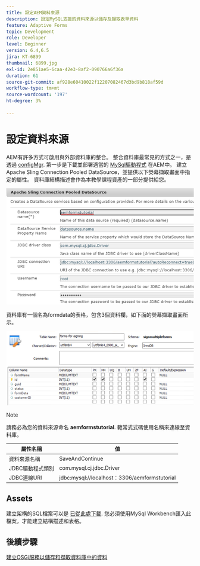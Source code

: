 ```yaml
---
title: 設定AEM資料來源
description: 設定MySQL支援的資料來源以儲存及擷取表單資料
feature: Adaptive Forms
topic: Development
role: Developer
level: Beginner
version: 6.4,6.5
jira: KT-6899
thumbnail: 6899.jpg
exl-id: 2e851ae5-6caa-42e3-8af2-090766a6f36a
duration: 61
source-git-commit: af928e60410022f12207082467d3bd9b818af59d
workflow-type: tm+mt
source-wordcount: '197'
ht-degree: 3%

---
```


# 設定資料來源

AEM有許多方式可啟用與外部資料庫的整合。 整合資料庫最常見的方式之一，是透過 [configMgr](http://localhost:4502/system/console/configMgr).
第一步是下載並部署適當的 [MySql驅動程式](https://mvnrepository.com/artifact/mysql/mysql-connector-java) 在AEM中。
建立Apache Sling Connection Pooled DataSource，並提供以下熒幕擷取畫面中指定的屬性。 資料庫結構描述會作為本教學課程資產的一部分提供給您。

![data-source](assets/data-source.PNG)

資料庫有一個名為formdata的表格，包含3個資料欄，如下面的熒幕擷取畫面所示。

![資料庫](assets/data-base.PNG)


>[!NOTE]
>請務必為您的資料來源命名 **aemformstutorial**. 範常式式碼使用名稱來連線至資料庫。

| 屬性名稱 | 值 |
| ------------------------|--------------------------------------- |
| 資料來源名稱 | SaveAndContinue |
| JDBC驅動程式類別 | com.mysql.cj.jdbc.Driver |
| JDBC連線URI | jdbc:mysql://localhost：3306/aemformstutorial |

## Assets

建立架構的SQL檔案可以是 [已從此處下載](assets/sign-multiple-forms.sql). 您必須使用MySql Workbench匯入此檔案，才能建立結構描述和表格。

## 後續步驟

[建立OSGi服務以儲存和擷取資料庫中的資料](./create-osgi-service.md)
